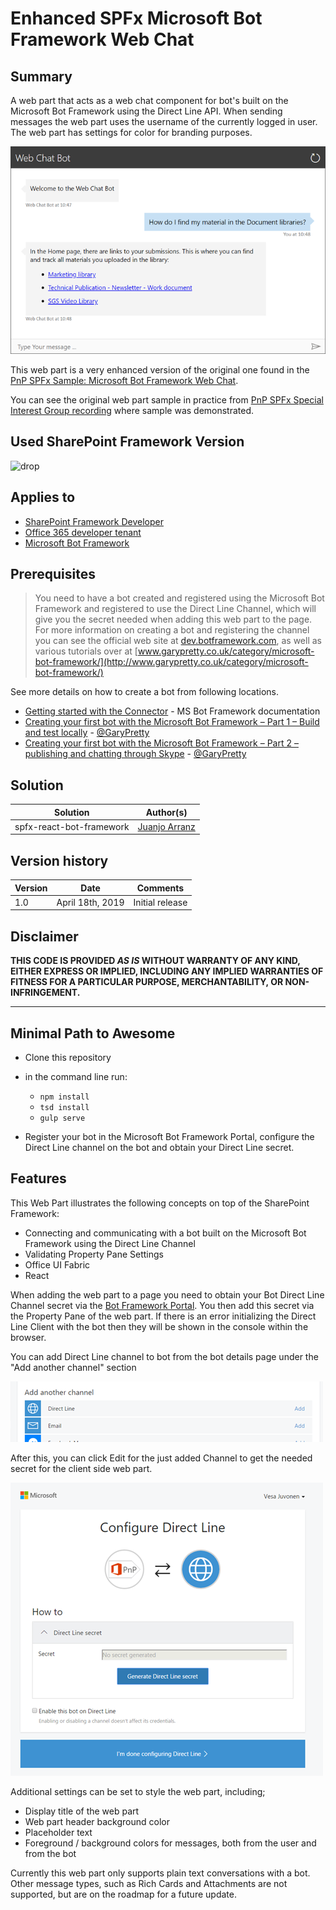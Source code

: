 # Enhanced SPFx Microsoft Bot Framework Web Chat

## Summary

A web part that acts as a web chat component for bot's built on the Microsoft Bot Framework using the Direct Line API. When sending messages the web part uses the username of the currently logged in user. The web part has settings for color for branding purposes.

![bot framework client web part](./assets/bot-framework-webpart-preview.png)

This web part is a very enhanced version of the original one found in the [PnP SPFx Sample: Microsoft Bot Framework Web Chat](https://github.com/SharePoint/sp-dev-fx-webparts/tree/master/samples/react-bot-framework).

You can see the original web part sample in practice from [PnP SPFx Special Interest Group recording](https://youtu.be/Tv03CU_PmVs?t=1329) where sample was demonstrated.

## Used SharePoint Framework Version

![drop](https://img.shields.io/badge/drop-1.7.0-green.svg)

## Applies to

* [SharePoint Framework Developer](http://dev.office.com/sharepoint/docs/spfx/sharepoint-framework-overview)
* [Office 365 developer tenant](http://dev.office.com/sharepoint/docs/spfx/set-up-your-developer-tenant)
* [Microsoft Bot Framework](http://dev.botframework.com)

## Prerequisites

> You need to have a bot created and registered using the Microsoft Bot Framework and registered to use the Direct Line Channel, which will give you the secret needed when adding this web part to the page.  For more information on creating a bot and registering the channel you can see the official web site at [dev.botframework.com](http://dev.botframework.com), as well as various tutorials
over at [www.garypretty.co.uk/category/microsoft-bot-framework/](http://www.garypretty.co.uk/category/microsoft-bot-framework/)

See more details on how to create a bot from following locations.

* [Getting started with the Connector](https://docs.botframework.com/en-us/csharp/builder/sdkreference/gettingstarted.html) - MS Bot Framework documentation
* [Creating your first bot with the Microsoft Bot Framework – Part 1 – Build and test locally](http://www.garypretty.co.uk/2016/07/14/creating-your-first-bot-with-the-microsoft-bot-framework-part-1/) - [@GaryPretty](https://twitter.com/GaryPretty)
* [Creating your first bot with the Microsoft Bot Framework – Part 2 – publishing and chatting through Skype](http://www.garypretty.co.uk/2016/07/16/creating-your-first-bot-with-the-microsoft-bot-framework-part-2/) - [@GaryPretty](https://twitter.com/GaryPretty)

## Solution

Solution|Author(s)
--------|---------
spfx-react-bot-framework | [Juanjo Arranz](mailto:juanjoarranzales@gmail.com)

## Version history

Version|Date|Comments
-------|----|--------
1.0|April 18th, 2019|Initial release
  
## Disclaimer

**THIS CODE IS PROVIDED *AS IS* WITHOUT WARRANTY OF ANY KIND, EITHER EXPRESS OR IMPLIED, INCLUDING ANY IMPLIED WARRANTIES OF FITNESS FOR A PARTICULAR PURPOSE, MERCHANTABILITY, OR NON-INFRINGEMENT.**

---

## Minimal Path to Awesome

* Clone this repository
* in the command line run:
  * `npm install`
  * `tsd install`
  * `gulp serve`

* Register your bot in the Microsoft Bot Framework Portal, configure the Direct Line channel on the bot and obtain your Direct Line secret.

## Features

This Web Part illustrates the following concepts on top of the SharePoint Framework:

* Connecting and communicating with a bot built on the Microsoft Bot Framework using the Direct Line Channel
* Validating Property Pane Settings
* Office UI Fabric
* React

When adding the web part to a page you need to obtain your Bot Direct Line Channel secret via the [Bot Framework Portal](http://dev.botframework.com).
You then add this secret via the Property Pane of the web part. If there is an error initializing the Direct Line Client with the bot then they will
be shown in the console within the browser.

You can add Direct Line channel to bot from the bot details page under the "Add another channel" section

![bot framework client web part](./assets/add-another-channel.png)

After this, you can click Edit for the just added Channel to get the needed secret for the client side web part.

![bot framework client web part](./assets/bot-framework-configure-direct-line-secret.png)

Additional settings can be set to style the web part, including;

* Display title of the web part
* Web part header background color
* Placeholder text
* Foreground / background colors for messages, both from the user and from the bot

Currently this web part only supports plain text conversations with a bot. Other message types,
such as Rich Cards and Attachments are not supported, but are on the roadmap for a future update.
